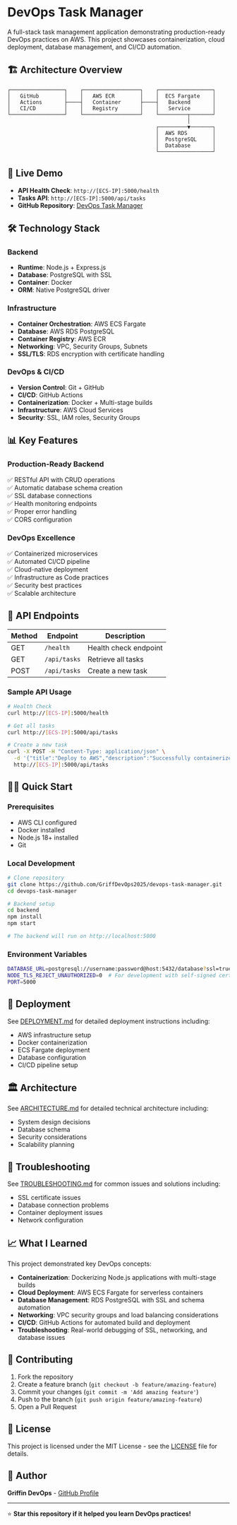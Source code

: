 # DevOps Task Manager

A full-stack task management application demonstrating production-ready DevOps practices on AWS. This project showcases containerization, cloud deployment, database management, and CI/CD automation.

## 🏗️ Architecture Overview

```
┌─────────────────┐    ┌──────────────────┐    ┌─────────────────┐
│   GitHub        │    │   AWS ECR        │    │  ECS Fargate    │
│   Actions       ├────┤   Container      ├────┤   Backend       │
│   CI/CD         │    │   Registry       │    │   Service       │
└─────────────────┘    └──────────────────┘    └─────────┬───────┘
                                                         │
                                               ┌─────────▼───────┐
                                               │  AWS RDS        │
                                               │  PostgreSQL     │
                                               │  Database       │
                                               └─────────────────┘
```

## 🚀 Live Demo

- **API Health Check**: `http://[ECS-IP]:5000/health`
- **Tasks API**: `http://[ECS-IP]:5000/api/tasks`
- **GitHub Repository**: [DevOps Task Manager](https://github.com/GriffDevOps2025/devops-task-manager)

## 🛠️ Technology Stack

### **Backend**
- **Runtime**: Node.js + Express.js
- **Database**: PostgreSQL with SSL
- **Container**: Docker
- **ORM**: Native PostgreSQL driver

### **Infrastructure** 
- **Container Orchestration**: AWS ECS Fargate
- **Database**: AWS RDS PostgreSQL
- **Container Registry**: AWS ECR
- **Networking**: VPC, Security Groups, Subnets
- **SSL/TLS**: RDS encryption with certificate handling

### **DevOps & CI/CD**
- **Version Control**: Git + GitHub
- **CI/CD**: GitHub Actions
- **Containerization**: Docker + Multi-stage builds
- **Infrastructure**: AWS Cloud Services
- **Security**: SSL, IAM roles, Security Groups

## 📊 Key Features

### **Production-Ready Backend**
✅ RESTful API with CRUD operations  
✅ Automatic database schema creation  
✅ SSL database connections  
✅ Health monitoring endpoints  
✅ Proper error handling  
✅ CORS configuration  

### **DevOps Excellence**
✅ Containerized microservices  
✅ Automated CI/CD pipeline  
✅ Cloud-native deployment  
✅ Infrastructure as Code practices  
✅ Security best practices  
✅ Scalable architecture  

## 🔧 API Endpoints

| Method | Endpoint | Description |
|--------|----------|-------------|
| GET | `/health` | Health check endpoint |
| GET | `/api/tasks` | Retrieve all tasks |
| POST | `/api/tasks` | Create a new task |

### **Sample API Usage**

```bash
# Health Check
curl http://[ECS-IP]:5000/health

# Get all tasks
curl http://[ECS-IP]:5000/api/tasks

# Create a new task
curl -X POST -H "Content-Type: application/json" \
  -d '{"title":"Deploy to AWS","description":"Successfully containerized and deployed!"}' \
  http://[ECS-IP]:5000/api/tasks
```

## 🏃‍♂️ Quick Start

### **Prerequisites**
- AWS CLI configured
- Docker installed
- Node.js 18+ installed
- Git

### **Local Development**
```bash
# Clone repository
git clone https://github.com/GriffDevOps2025/devops-task-manager.git
cd devops-task-manager

# Backend setup
cd backend
npm install
npm start

# The backend will run on http://localhost:5000
```

### **Environment Variables**
```bash
DATABASE_URL=postgresql://username:password@host:5432/database?ssl=true&sslmode=require
NODE_TLS_REJECT_UNAUTHORIZED=0  # For development with self-signed certificates
PORT=5000
```

## 🚢 Deployment

See [DEPLOYMENT.md](./DEPLOYMENT.md) for detailed deployment instructions including:
- AWS infrastructure setup
- Docker containerization
- ECS Fargate deployment
- Database configuration
- CI/CD pipeline setup

## 🏛️ Architecture

See [ARCHITECTURE.md](./ARCHITECTURE.md) for detailed technical architecture including:
- System design decisions
- Database schema
- Security considerations
- Scalability planning

## 🔧 Troubleshooting

See [TROUBLESHOOTING.md](./TROUBLESHOOTING.md) for common issues and solutions including:
- SSL certificate issues
- Database connection problems
- Container deployment issues
- Network configuration

## 📈 What I Learned

This project demonstrated key DevOps concepts:

- **Containerization**: Dockerizing Node.js applications with multi-stage builds
- **Cloud Deployment**: AWS ECS Fargate for serverless containers
- **Database Management**: RDS PostgreSQL with SSL and schema automation
- **Networking**: VPC security groups and load balancing considerations
- **CI/CD**: GitHub Actions for automated build and deployment
- **Troubleshooting**: Real-world debugging of SSL, networking, and database issues

## 🤝 Contributing

1. Fork the repository
2. Create a feature branch (`git checkout -b feature/amazing-feature`)
3. Commit your changes (`git commit -m 'Add amazing feature'`)
4. Push to the branch (`git push origin feature/amazing-feature`)
5. Open a Pull Request

## 📝 License

This project is licensed under the MIT License - see the [LICENSE](LICENSE) file for details.

## 👤 Author

**Griffin DevOps** - [GitHub Profile](https://github.com/GriffDevOps2025)

---

⭐ **Star this repository if it helped you learn DevOps practices!**